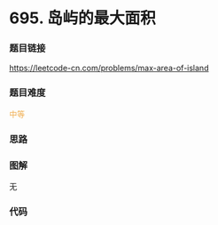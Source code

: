 # 695. 岛屿的最大面积

### 题目链接

https://leetcode-cn.com/problems/max-area-of-island

### 题目难度

<font color=#F0AD4E>中等</font>

### 思路



### 图解

无

### 代码

```python
```